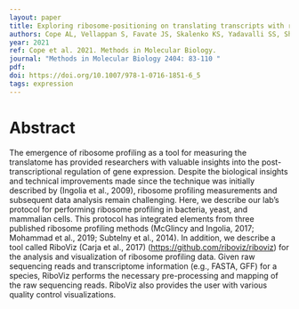 ```yaml
---
layout: paper
title: Exploring ribosome-positioning on translating transcripts with ribosome profiling
authors: Cope AL, Vellappan S, Favate JS, Skalenko KS, Yadavalli SS, Shah P.
year: 2021
ref: Cope et al. 2021. Methods in Molecular Biology. 
journal: "Methods in Molecular Biology 2404: 83-110 "
pdf: 
doi: https://doi.org/10.1007/978-1-0716-1851-6_5
tags: expression
---
```


# Abstract 

The emergence of ribosome profiling as a tool for measuring the translatome has provided researchers with valuable insights into the post-transcriptional regulation of gene expression. Despite the biological insights and technical improvements made since the technique was initially described by (Ingolia et al., 2009), ribosome profiling measurements and subsequent data analysis remain challenging. Here, we describe our lab’s protocol for performing ribosome profiling in bacteria, yeast, and mammalian cells. This protocol has integrated elements from three published ribosome profiling methods (McGlincy and Ingolia, 2017; Mohammad et al., 2019; Subtelny et al., 2014). In addition, we describe a tool called RiboViz (Carja et al., 2017) (https://github.com/riboviz/riboviz) for the analysis and visualization of ribosome profiling data. Given raw sequencing reads and transcriptome information (e.g., FASTA, GFF) for a species, RiboViz performs the necessary pre-processing and mapping of the raw sequencing reads. RiboViz also provides the user with various quality control visualizations.